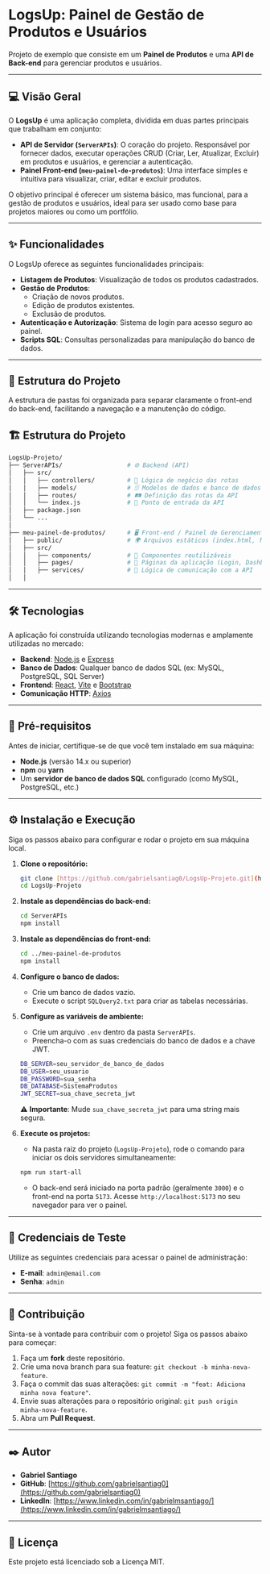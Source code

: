
# LogsUp: Painel de Gestão de Produtos e Usuários

Projeto de exemplo que consiste em um **Painel de Produtos** e uma **API de Back-end** para gerenciar produtos e usuários.

---

## 💻 Visão Geral

O **LogsUp** é uma aplicação completa, dividida em duas partes principais que trabalham em conjunto:

* **API de Servidor (`ServerAPIs`)**: O coração do projeto. Responsável por fornecer dados, executar operações CRUD (Criar, Ler, Atualizar, Excluir) em produtos e usuários, e gerenciar a autenticação.
* **Painel Front-end (`meu-painel-de-produtos`)**: Uma interface simples e intuitiva para visualizar, criar, editar e excluir produtos.

O objetivo principal é oferecer um sistema básico, mas funcional, para a gestão de produtos e usuários, ideal para ser usado como base para projetos maiores ou como um portfólio.

---

## ✨ Funcionalidades

O LogsUp oferece as seguintes funcionalidades principais:

* **Listagem de Produtos**: Visualização de todos os produtos cadastrados.
* **Gestão de Produtos**:
    * Criação de novos produtos.
    * Edição de produtos existentes.
    * Exclusão de produtos.
* **Autenticação e Autorização**: Sistema de login para acesso seguro ao painel.
* **Scripts SQL**: Consultas personalizadas para manipulação do banco de dados.

---

## 📂 Estrutura do Projeto

A estrutura de pastas foi organizada para separar claramente o front-end do back-end, facilitando a navegação e a manutenção do código.

## 🏗️ Estrutura do Projeto  

```bash
LogsUp-Projeto/
├── ServerAPIs/                  # 🌐 Backend (API)
│   ├── src/
│   │   ├── controllers/         # 🎯 Lógica de negócio das rotas
│   │   ├── models/              # 🗄️ Modelos de dados e banco de dados
│   │   ├── routes/              # 🛤️ Definição das rotas da API
│   │   └── index.js             # 🚀 Ponto de entrada da API
│   ├── package.json
│   └── ...
│
├── meu-painel-de-produtos/      # 🖥️ Front-end / Painel de Gerenciamento
│   ├── public/                  # 🌍 Arquivos estáticos (index.html, favicon, etc.)
│   ├── src/
│   │   ├── components/          # 🧩 Componentes reutilizáveis
│   │   ├── pages/               # 📄 Páginas da aplicação (Login, Dashboard, etc.)
│   │   ├── services/            # 🔗 Lógica de comunicação com a API
│   │

```


---

## 🛠️ Tecnologias

A aplicação foi construída utilizando tecnologias modernas e amplamente utilizadas no mercado:

* **Backend**: [Node.js](https://nodejs.org/) e [Express](https://expressjs.com/)
* **Banco de Dados**: Qualquer banco de dados SQL (ex: MySQL, PostgreSQL, SQL Server)
* **Frontend**: [React](https://react.dev/), [Vite](https://vitejs.dev/) e [Bootstrap](https://getbootstrap.com/)
* **Comunicação HTTP**: [Axios](https://axios-http.com/)

---

## 🚀 Pré-requisitos

Antes de iniciar, certifique-se de que você tem instalado em sua máquina:

* **Node.js** (versão 14.x ou superior)
* **npm** ou **yarn**
* Um **servidor de banco de dados SQL** configurado (como MySQL, PostgreSQL, etc.)

---

## ⚙️ Instalação e Execução

Siga os passos abaixo para configurar e rodar o projeto em sua máquina local.

1.  **Clone o repositório:**
    ```bash
    git clone [https://github.com/gabrielsantiag0/LogsUp-Projeto.git](https://github.com/gabrielsantiag0/LogsUp-Projeto.git)
    cd LogsUp-Projeto
    ```

2.  **Instale as dependências do back-end:**
    ```bash
    cd ServerAPIs
    npm install
    ```

3.  **Instale as dependências do front-end:**
    ```bash
    cd ../meu-painel-de-produtos
    npm install
    ```

4.  **Configure o banco de dados:**
    * Crie um banco de dados vazio.
    * Execute o script `SQLQuery2.txt` para criar as tabelas necessárias.

5.  **Configure as variáveis de ambiente:**
    * Crie um arquivo `.env` dentro da pasta `ServerAPIs`.
    * Preencha-o com as suas credenciais do banco de dados e a chave JWT.

    ```bash
    DB_SERVER=seu_servidor_de_banco_de_dados
    DB_USER=seu_usuario
    DB_PASSWORD=sua_senha
    DB_DATABASE=SistemaProdutos
    JWT_SECRET=sua_chave_secreta_jwt
    ```
    ⚠️ **Importante**: Mude `sua_chave_secreta_jwt` para uma string mais segura.

6.  **Execute os projetos:**
    * Na pasta raiz do projeto (`LogsUp-Projeto`), rode o comando para iniciar os dois servidores simultaneamente:

    ```bash
    npm run start-all
    ```
    * O back-end será iniciado na porta padrão (geralmente `3000`) e o front-end na porta `5173`. Acesse `http://localhost:5173` no seu navegador para ver o painel.

---

## 🔑 Credenciais de Teste

Utilize as seguintes credenciais para acessar o painel de administração:

* **E-mail**: `admin@email.com`
* **Senha**: `admin`

---

## 🤝 Contribuição

Sinta-se à vontade para contribuir com o projeto! Siga os passos abaixo para começar:

1.  Faça um **fork** deste repositório.
2.  Crie uma nova branch para sua feature: `git checkout -b minha-nova-feature`.
3.  Faça o commit das suas alterações: `git commit -m "feat: Adiciona minha nova feature"`.
4.  Envie suas alterações para o repositório original: `git push origin minha-nova-feature`.
5.  Abra um **Pull Request**.

---

## ✒️ Autor

* **Gabriel Santiago**
* **GitHub**: [https://github.com/gabrielsantiag0](https://github.com/gabrielsantiag0)
* **LinkedIn**: [https://www.linkedin.com/in/gabrielmsantiago/](https://www.linkedin.com/in/gabrielmsantiago/)

---

## 📜 Licença

Este projeto está licenciado sob a Licença MIT.
